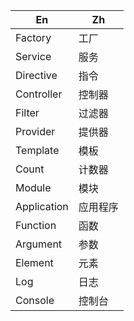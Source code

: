 En|Zh
---|---
Factory|工厂
Service|服务
Directive|指令
Controller|控制器
Filter|过滤器
Provider|提供器
Template|模板
Count|计数器
Module|模块
Application|应用程序
Function|函数
Argument|参数
Element|元素
Log|日志
Console|控制台
